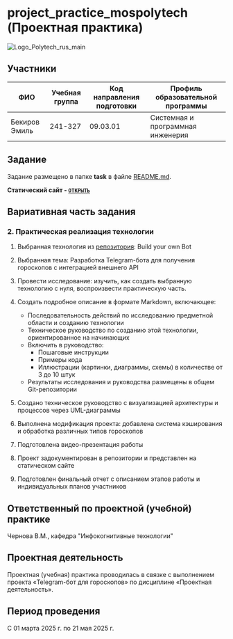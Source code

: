 # project_practice_mospolytech (Проектная практика)

![Logo_Polytech_rus_main](https://github.com/user-attachments/assets/cbce0172-414f-45ed-8f35-0f10ea5af6ee)

## Участники

| ФИО | Учебная группа | Код направления подготовки | Профиль образовательной программы |
|-|-|-|-|
| Бекиров Эмиль | 241-327 | 09.03.01 | Системная и программная инженерия |

## Задание
Задание размещено в папке **task** в файле [README.md](task/README.md).

**Статический сайт - [`ОТКРЫТЬ`](https://cvrsxddxspair.github.io/practice/index.html)**

## Вариативная часть задания
### 2. Практическая реализация технологии
1. Выбранная технология из [репозитория](https://github.com/codecrafters-io/build-your-own-x): Build your own Bot
2. Выбранная тема: Разработка Telegram-бота для получения гороскопов с интеграцией внешнего API
3. Провести исследование: изучить, как создать выбранную технологию с нуля, воспроизвести практическую часть.
4. Создать подробное описание в формате Markdown, включающее:
   - Последовательность действий по исследованию предметной области и созданию технологии
   - Техническое руководство по созданию этой технологии, ориентированное на начинающих
   - Включить в руководство:
     + Пошаговые инструкции
     + Примеры кода
     + Иллюстрации (картинки, диаграммы, схемы) в количестве от 3 до 10 штук
   - Результаты исследования и руководства размещены в общем Git-репозитории

5. Создано техническое руководство с визуализацией архитектуры и процессов через UML-диаграммы
6. Выполнена модификация проекта: добавлена система кэширования и обработка различных типов гороскопов
7. Подготовлена видео-презентация работы
8. Проект задокументирован в репозитории и представлен на статическом сайте
9. Подготовлен финальный отчет с описанием этапов работы и индивидуальных планов участников

## Ответственный по проектной (учебной) практике

Чернова В.М., кафедра "Инфокогнитивные технологии"

## Проектная деятельность

Проектная (учебная) практика проводилась в связке с выполнением проекта «Telegram-бот для гороскопов» по дисциплине «Проектная деятельность».

## Период проведения

С 01 марта 2025 г. по 21 мая 2025 г.
